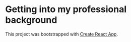 # Getting into my professional background

This project was bootstrapped with [Create React App](https://github.com/facebook/create-react-app).



